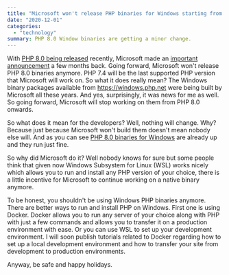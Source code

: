 ```yaml
---
title: "Microsoft won't release PHP binaries for Windows starting from PHP 8.0"
date: "2020-12-01"
categories: 
  - "technology"
summary: PHP 8.0 Window binaries are getting a minor change.
---
```


With [PHP 8.0 being released](https://www.php.net/archive/2020.php#2020-11-26-3) recently, Microsoft made an [important announcement](https://news-web.php.net/php.internals/110907) a few months back. Going forward, Microsoft won't release PHP 8.0 binaries anymore. PHP 7.4 will be the last supported PHP version that Microsoft will work on. So what it does really mean? The Windows binary packages available from https://windows.php.net were being built by Microsoft all these years. And yes, surprisingly, it was news for me as well. So going forward, Microsoft will stop working on them from PHP 8.0 onwards.

So what does it mean for the developers? Well, nothing will change. Why? Because just because Microsoft won't build them doesn't mean nobody else will. And as you can see [PHP 8.0 binaries for Windows](https://windows.php.net/download/) are already up and they run just fine.

So why did Microsoft do it? Well nobody knows for sure but some people think that given now Windows Subsystem for Linux (WSL) works nicely which allows you to run and install any PHP version of your choice, there is a little incentive for Microsoft to continue working on a native binary anymore.

To be honest, you shouldn't be using Windows PHP binaries anymore. There are better ways to run and install PHP on Windows. First one is using Docker. Docker allows you to run any server of your choice along with PHP with just a few commands and allows you to transfer it on a production environment with ease. Or you can use WSL to set up your development environment. I will soon publish tutorials related to Docker regarding how to set up a local development environment and how to transfer your site from development to production environments.

Anyway, be safe and happy holidays.
